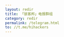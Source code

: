 ```yaml
---
layout: redir
title: 「骇客邦」电报群组
category: redir
permalink: /telegram.html
to: //t.me/hihackers
---
```


